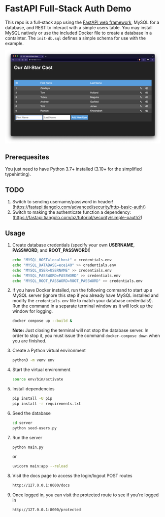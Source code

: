# FastAPI Full-Stack Auth Demo

This repo is a full-stack app using the [FastAPI web framework](https://fastapi.tiangolo.com), MySQL for a database, and REST to interact with a simple users table. You may install MySQL natively or use the included Docker file to create a database in a containter. The `init-db.sql` defines a simple schema for use with the example.

![Screenshot](screenshot.png)

## Prerequesites

You just need to have Python 3.7+ installed (3.10+ for the simplified typehinting).

## TODO

1. Switch to sending username/password in header! (https://fastapi.tiangolo.com/advanced/security/http-basic-auth/)
2. Switch to making the authenticate function a dependency: (https://fastapi.tiangolo.com/az/tutorial/security/simple-oauth2)

## Usage

1. Create database credentials (specify your own **USERNAME**, **PASSWORD**, and **ROOT_PASSWORD**!)

    ```bash
    echo "MYSQL_HOST=localhost" > credentials.env
    echo "MYSQL_DATABASE=ece140" >> credentials.env
    echo "MYSQL_USER=USERNAME" >> credentials.env
    echo "MYSQL_PASSWORD=PASSWORD" >> credentials.env
    echo "MYSQL_ROOT_PASSWORD=ROOT_PASSWORD" >> credentials.env
    ```

2. If you have Docker installed, run the following command to start up a MySQL server (ignore this step if you already have MySQL installed and modify the `credentials.env` file to match your database credentials!). Run the command in a separate terminal window as it will lock up the window for logging.

    ```bash
    docker compose up --build &
    ```

    **Note:** Just closing the terminal will not stop the database server. In order to stop it, you must issue the command `docker-compose down` when you are finished.

3. Create a Python virtual environment

    ```bash
    python3 -m venv env
    ```

4. Start the virtual environment

    ```bash
    source env/bin/activate
    ```

5. Install dependencies

    ```bash
    pip install -U pip
    pip install -r requirements.txt
    ```

6. Seed the database

    ```bash
    cd server
    python seed-users.py
    ```

7. Run the server

    ```bash
    python main.py
    ```

    or

    ```bash
    uvicorn main:app --reload
    ```

8. Visit the docs page to access the login/logout POST routes

    ```bash
    http://127.0.0.1:8000/docs
    ```

9. Once logged in, you can visit the protected route to see if you're logged in

    ```bash
    http://127.0.0.1:8000/protected
    ```
